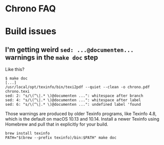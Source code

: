 Chrono FAQ
==========

# Build issues

## I'm getting weird `sed: ...@documenten...` warnings in the `make doc` step

Like this?

```
$ make doc
[...]
/usr/local/opt/texinfo/bin/texi2pdf --quiet --clean -o chrono.pdf chrono.texi
sed: 2: "s/\(^\|.* \)@documenten ...": whitespace after branch
sed: 4: "s/\(^\|.* \)@documenten ...": whitespace after label
sed: 6: "s/\(^\|.* \)@documenten ...": undefined label 'found
```

Those warnings are produced by older Texinfo programs, like Texinfo 4.8, which is the default on
macOS 10.13 and 10.14. Install a newer Texinfo using Homebrew and pull that in explicitly for your build.

```
brew install texinfo
PATH="$(brew --prefix texinfo)/bin:$PATH" make doc
```
